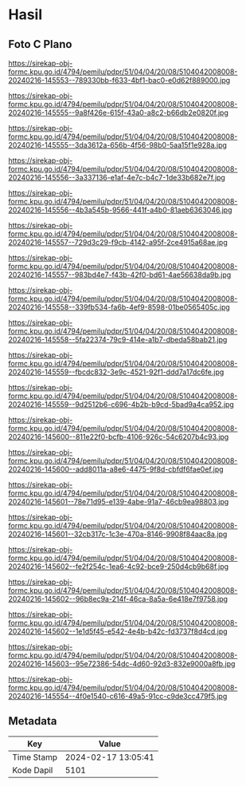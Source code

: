 # Hasil

## Foto C Plano

https://sirekap-obj-formc.kpu.go.id/4794/pemilu/pdpr/51/04/04/20/08/5104042008008-20240216-145553--789330bb-f633-4bf1-bac0-e0d62f889000.jpg

https://sirekap-obj-formc.kpu.go.id/4794/pemilu/pdpr/51/04/04/20/08/5104042008008-20240216-145555--9a8f426e-615f-43a0-a8c2-b66db2e0820f.jpg

https://sirekap-obj-formc.kpu.go.id/4794/pemilu/pdpr/51/04/04/20/08/5104042008008-20240216-145555--3da3612a-656b-4f56-98b0-5aa15f1e928a.jpg

https://sirekap-obj-formc.kpu.go.id/4794/pemilu/pdpr/51/04/04/20/08/5104042008008-20240216-145556--3a337136-e1af-4e7c-b4c7-1de33b682e7f.jpg

https://sirekap-obj-formc.kpu.go.id/4794/pemilu/pdpr/51/04/04/20/08/5104042008008-20240216-145556--4b3a545b-9566-441f-a4b0-81aeb6363046.jpg

https://sirekap-obj-formc.kpu.go.id/4794/pemilu/pdpr/51/04/04/20/08/5104042008008-20240216-145557--729d3c29-f9cb-4142-a95f-2ce4915a68ae.jpg

https://sirekap-obj-formc.kpu.go.id/4794/pemilu/pdpr/51/04/04/20/08/5104042008008-20240216-145557--983bd4e7-f43b-42f0-bd61-4ae56638da9b.jpg

https://sirekap-obj-formc.kpu.go.id/4794/pemilu/pdpr/51/04/04/20/08/5104042008008-20240216-145558--339fb534-fa6b-4ef9-8598-01be0565405c.jpg

https://sirekap-obj-formc.kpu.go.id/4794/pemilu/pdpr/51/04/04/20/08/5104042008008-20240216-145558--5fa22374-79c9-414e-a1b7-dbeda58bab21.jpg

https://sirekap-obj-formc.kpu.go.id/4794/pemilu/pdpr/51/04/04/20/08/5104042008008-20240216-145559--fbcdc832-3e9c-4521-92f1-ddd7a17dc6fe.jpg

https://sirekap-obj-formc.kpu.go.id/4794/pemilu/pdpr/51/04/04/20/08/5104042008008-20240216-145559--9d2512b6-c696-4b2b-b9cd-5bad9a4ca952.jpg

https://sirekap-obj-formc.kpu.go.id/4794/pemilu/pdpr/51/04/04/20/08/5104042008008-20240216-145600--811e22f0-bcfb-4106-926c-54c6207b4c93.jpg

https://sirekap-obj-formc.kpu.go.id/4794/pemilu/pdpr/51/04/04/20/08/5104042008008-20240216-145600--add8011a-a8e6-4475-9f8d-cbfdf6fae0ef.jpg

https://sirekap-obj-formc.kpu.go.id/4794/pemilu/pdpr/51/04/04/20/08/5104042008008-20240216-145601--78e71d95-e139-4abe-91a7-46cb9ea98803.jpg

https://sirekap-obj-formc.kpu.go.id/4794/pemilu/pdpr/51/04/04/20/08/5104042008008-20240216-145601--32cb317c-1c3e-470a-8146-9908f84aac8a.jpg

https://sirekap-obj-formc.kpu.go.id/4794/pemilu/pdpr/51/04/04/20/08/5104042008008-20240216-145602--fe2f254c-1ea6-4c92-bce9-250d4cb9b68f.jpg

https://sirekap-obj-formc.kpu.go.id/4794/pemilu/pdpr/51/04/04/20/08/5104042008008-20240216-145602--96b8ec9a-214f-46ca-8a5a-6e418e7f9758.jpg

https://sirekap-obj-formc.kpu.go.id/4794/pemilu/pdpr/51/04/04/20/08/5104042008008-20240216-145602--1e1d5f45-e542-4e4b-b42c-fd3737f8d4cd.jpg

https://sirekap-obj-formc.kpu.go.id/4794/pemilu/pdpr/51/04/04/20/08/5104042008008-20240216-145603--95e72386-54dc-4d60-92d3-832e9000a8fb.jpg

https://sirekap-obj-formc.kpu.go.id/4794/pemilu/pdpr/51/04/04/20/08/5104042008008-20240216-145554--4f0e1540-c616-49a5-91cc-c9de3cc479f5.jpg


## Metadata

| Key        | Value               |
| ---------- | ------------------- |
| Time Stamp | 2024-02-17 13:05:41 |
| Kode Dapil | 5101                |



